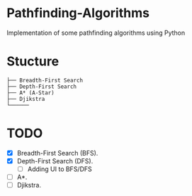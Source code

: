 # Pathfinding-Algorithms
Implementation of some pathfinding algorithms using Python

# Stucture

```
├── Breadth-First Search
├── Depth-First Search
├── A* (A-Star)
├── Djikstra
└──────
```
# TODO
- [x] Breadth-First Search (BFS).
- [x] Depth-First Search (DFS).
    - [ ] Adding UI to BFS/DFS
- [ ] A*.
- [ ] Djikstra.
